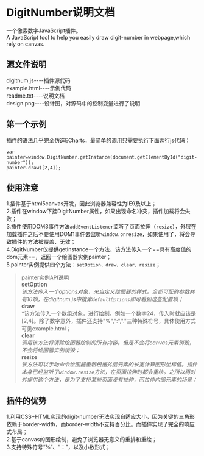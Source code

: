 # DigitNumber说明文档
一个像素数字JavaScript插件。<br/>
A JavaScript tool to help you easily draw digit-number in webpage,which rely on canvas.

## 源文件说明
digitnum.js----插件源代码<br/>
example.html----示例代码<br/>
readme.txt----说明文档<br/>
design.png----设计图，对源码中的控制变量进行了说明

## 第一个示例
插件的语法几乎完全仿造ECharts，最简单的调用只需要执行下面两行js代码：
```
var painter=window.DigitNumber.getInstance(document.getElementById("digit-number"));
painter.draw([2,4]);
```

## 使用注意
1.插件基于html5canvas开发，因此浏览器兼容性为IE9及以上；<br/>
2.插件在window下挂DigitNumber属性，如果出现命名冲突，插件加载将会失败；<br/>
3.插件使用DOM3事件方法```addEventListener```监听了页面拉伸（```resize```），外层在加载插件之后不要使用DOM1事件去监听```window.onresize```，如果使用了，将会导致插件的方法被覆盖、无效；<br/>
4.DigitNumber仅提供getInstance一个方法，该方法传入一个==具有高度值的dom元素==，返回一个绘图器实例painter；<br/>
5.painter实例提供四个方法：```setOption、draw、clear、resize```；<br/>

>painter实例API说明<br/>
>**setOption**<br/>
>*该方法传入一个options对象，来自定义绘图器的样式。全部可配的参数共有10项，在digitnum.js中搜索```defaultOptions```即可看到这些配置项；*<br/>
>**draw**<br/>
>*该方法传入一个数组对象，进行绘制。例如一个数字24，传入时就应该是[2,4]。除了数字意外，插件还支持"%",":","."三种特殊符号，具体使用方式可见example.html；<br/>
>**clear**<br/>
>*调用该方法将清除绘图器绘制的所有内容。但是不会将canvas元素销毁，不会将绘图器实例销毁；*<br/>
>**resize**<br/>
>*该方法可以手动命令绘图器重新根据外层元素的长宽计算图形坐标值。插件本身已经监听了```window.resize```方法，在页面拉伸时都会重绘。之所以再对外提供这个方法，是为了支持某些页面没有拉伸，而拉伸内部元素的场景；*

## 插件的优势
1.利用CSS+HTML实现的digit-number无法实现自适应大小，因为关键的三角形依赖于border-width，而border-width不支持百分比。而插件实现了完全的响应式布局；<br/>
2.基于canvas的图形绘制，避免了浏览器无意义的重排和重绘；<br/>
3.支持特殊符号“%”、“：”，以及小数形式；